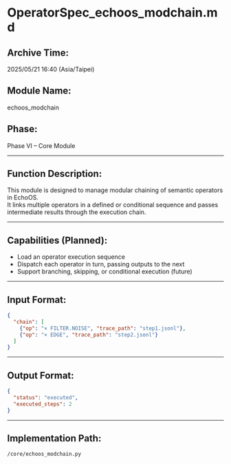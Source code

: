 
# OperatorSpec_echoos_modchain.md

## Archive Time:
2025/05/21 16:40 (Asia/Taipei)

## Module Name:
echoos_modchain

## Phase:
Phase VI – Core Module

---

## Function Description:

This module is designed to manage modular chaining of semantic operators in EchoOS.  
It links multiple operators in a defined or conditional sequence and passes intermediate results through the execution chain.

---

## Capabilities (Planned):

- Load an operator execution sequence
- Dispatch each operator in turn, passing outputs to the next
- Support branching, skipping, or conditional execution (future)

---

## Input Format:
```json
{
  "chain": [
    {"op": "× FILTER.NOISE", "trace_path": "step1.jsonl"},
    {"op": "× EDGE", "trace_path": "step2.jsonl"}
  ]
}
```

---

## Output Format:
```json
{
  "status": "executed",
  "executed_steps": 2
}
```

---

## Implementation Path:
`/core/echoos_modchain.py`
